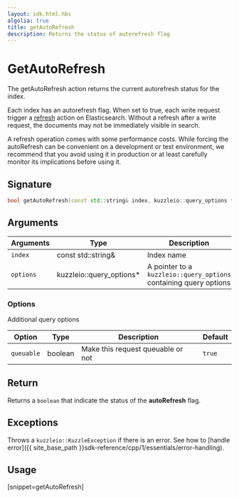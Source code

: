 ```yaml
---
layout: sdk.html.hbs
algolia: true
title: getAutoRefresh
description: Returns the status of autorefresh flag
---
```


# GetAutoRefresh

The getAutoRefresh action returns the current autorefresh status for the index.

Each index has an autorefresh flag.
When set to true, each write request trigger a [refresh](https://www.elastic.co/guide/en/elasticsearch/reference/current/docs-refresh.html) action on Elasticsearch.
Without a refresh after a write request, the documents may not be immediately visible in search.

<div class="alert alert-info">
  A refresh operation comes with some performance costs.
  While forcing the autoRefresh can be convenient on a development or test environment,
  we recommend that you avoid using it in production or at least carefully monitor its implications before using it.
</div>

## Signature

```cpp
bool getAutoRefresh(const std::string& index, kuzzleio::query_options *options = null)
```

## Arguments

| Arguments | Type          | Description                                             | Required |
| --------- | ------------- | ------------------------------------------------------- | -------- |
| `index`   | const std::string&   | Index name                                              | yes      |
| `options` | kuzzleio::query_options* | A pointer to a `kuzzleio::query_options` containing query options | no       |

### **Options**

Additional query options

| Option     | Type    | Description                       | Default |
| ---------- | ------- | --------------------------------- | ------- |
| `queuable` | boolean | Make this request queuable or not | `true`  |

## Return

Returns a `boolean` that indicate the status of the **autoRefresh** flag.

## Exceptions

Throws a `kuzzleio::KuzzleException` if there is an error. See how to [handle error]({{ site_base_path }}sdk-reference/cpp/1/essentials/error-handling).

## Usage

[snippet=getAutoRefresh]
